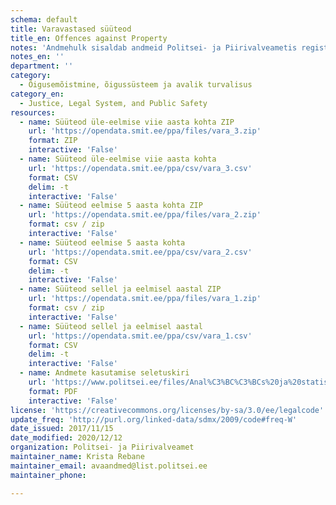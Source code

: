 ```yaml
---
schema: default
title: Varavastased süüteod
title_en: Offences against Property
notes: 'Andmehulk sisaldab andmeid Politsei- ja Piirivalveametis registreeritud varavastaste süütegude kohta. Avaldatavate andmete täpsemale kirjeldusele on viidatud täiendavate linkide all. Selgitused avaldatavate andmete kohta: <a href="https://www.politsei.ee/et/juhend/politseitoeoega-seotud-avaandmed">https://www.politsei.ee/et/juhend/politseitoeoega-seotud-avaandmed/varavastased-suuteod</a>'
notes_en: ''
department: ''
category:
  - Õigusemõistmine, õigussüsteem ja avalik turvalisus
category_en:
  - Justice, Legal System, and Public Safety
resources:
  - name: Süüteod üle-eelmise viie aasta kohta ZIP
    url: 'https://opendata.smit.ee/ppa/files/vara_3.zip'
    format: ZIP
    interactive: 'False'
  - name: Süüteod üle-eelmise viie aasta kohta
    url: 'https://opendata.smit.ee/ppa/csv/vara_3.csv'
    format: CSV
    delim: -t
    interactive: 'False'
  - name: Süüteod eelmise 5 aasta kohta ZIP
    url: 'https://opendata.smit.ee/ppa/files/vara_2.zip'
    format: csv / zip
    interactive: 'False'
  - name: Süüteod eelmise 5 aasta kohta
    url: 'https://opendata.smit.ee/ppa/csv/vara_2.csv'
    format: CSV
    delim: -t
    interactive: 'False'
  - name: Süüteod sellel ja eelmisel aastal ZIP
    url: 'https://opendata.smit.ee/ppa/files/vara_1.zip'
    format: csv / zip
    interactive: 'False'
  - name: Süüteod sellel ja eelmisel aastal
    url: 'https://opendata.smit.ee/ppa/csv/vara_1.csv'
    format: CSV
    delim: -t
    interactive: 'False'
  - name: Andmete kasutamise seletuskiri
    url: 'https://www.politsei.ee/files/Anal%C3%BC%C3%BCs%20ja%20statistika/ppa-sueuetegude-avaandmete-seletuskiri-06.08.20.pdf?75799018c1'
    format: PDF
    interactive: 'False'
license: 'https://creativecommons.org/licenses/by-sa/3.0/ee/legalcode'
update_freq: 'http://purl.org/linked-data/sdmx/2009/code#freq-W'
date_issued: 2017/11/15
date_modified: 2020/12/12
organization: Politsei- ja Piirivalveamet
maintainer_name: Krista Rebane
maintainer_email: avaandmed@list.politsei.ee
maintainer_phone:

---
```

